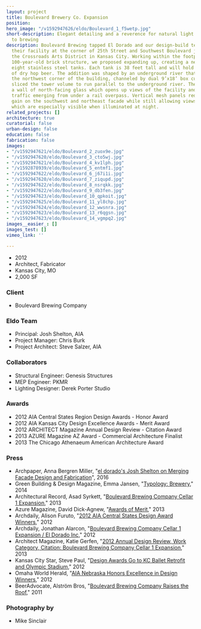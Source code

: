 ```yaml
---
layout: project
title: Boulevard Brewery Co. Expansion
position: 
hero_image: "/v1592947626/eldo/Boulevard_1_f5wetp.jpg"
short-description: Elegant detailing and a reverence for natural light create a cathedral
  to brewing
description: Boulevard Brewing tapped El Dorado and our design-build team to expand
  their facility at the corner of 25th Street and Southwest Boulevard just west of
  the Crossroads Arts District in Kansas City. Working within the footprint of a historic
  100-year-old brick structure, we proposed expanding up, creating a new tower for
  eight stainless steel tanks. Each tank is 38 feet tall and will hold 300 barrels
  of dry hop beer. The addition was shaped by an underground river that runs below
  the northwest corner of the building, channeled by dual 9’x18’ box culverts. We
  sliced the tower volume to run parallel to the underground river. The “slice” created
  a wall of north-facing glass which opens up views of the facility and engages southbound
  traffic emerging from under a rail overpass. Vertical mesh panels reduce solar heat
  gain on the southwest and northeast facade while still allowing views of the tanks,
  which are especially visible when illuminated at night.
related_projects: []
architecture: true
curatorial: false
urban-design: false
education: false
fabrication: false
images:
- "/v1592947621/eldo/Boulevard_2_zuox9e.jpg"
- "/v1592947620/eldo/Boulevard_3_cto5wj.jpg"
- "/v1592947621/eldo/Boulevard_4_kv1lph.jpg"
- "/v1592878939/eldo/Boulevard_5_entmf1.jpg"
- "/v1592947622/eldo/Boulevard_6_j67i1i.jpg"
- "/v1592947620/eldo/Boulevard_7_ziqupd.jpg"
- "/v1592947622/eldo/Boulevard_8_nsrqkk.jpg"
- "/v1592947622/eldo/Boulevard_9_db3fen.jpg"
- "/v1592947623/eldo/Boulevard_10_qpkoit.jpg"
- "/v1592947625/eldo/Boulevard_11_yl8chp.jpg"
- "/v1592947624/eldo/Boulevard_12_wwsnra.jpg"
- "/v1592947623/eldo/Boulevard_13_r6qgsn.jpg"
- "/v1592947623/eldo/Boulevard_14_vgmpq2.jpg"
images__easier_: []
images_test: []
vimeo_link: ''

---
```

* 2012
* Architect, Fabricator
* Kansas City, MO
* 2,000 SF

### Client

* Boulevard Brewing Company

### Eldo Team

* Principal: Josh Shelton, AIA
* Project Manager: Chris Burk
* Project Architect: Steve Salzer, AIA

### Collaborators

* Structural Engineer: Genesis Structures
* MEP Engineer: PKMR
* Lighting Designer: Derek Porter Studio

### Awards

* 2012 AIA Central States Region Design Awards - Honor Award
* 2012 AIA Kansas City Design Excellence Awards - Merit Award
* 2012 ARCHITECT Magazine Annual Design Review - Citation Award
* 2013 AZURE Magazine AZ Award - Commercial Architecture Finalist
* 2013 The Chicago Athenaeum American Architecture Award

### Press

* Archpaper, Anna Bergren Miller, "[el dorado's Josh Shelton on Merging Facade Design and Fabrication](https://archpaper.com/2016/07/el-dorado-josh-shelton-facade-design-fabrication/ )", 2016
* Green Building & Design Magazine, Emma Jansen, "[Typology: Brewery](https://gbdmagazine.com/2014/30-typology/ )," 2014
* Architectural Record, Asad Syrkett, "[Boulevard Brewing Company Cellar 1 Expansion](https://www.architecturalrecord.com/articles/7406-boulevard-brewing-company-cellar-1-expansion?v=preview )," 2013
* Azure Magazine, David Dick-Agnew, "[Awards of Merit](assets.ctfassets.net/7ceafwpo4r5g/5RcYWGu3TXcPAKYSiyQflP/ca4cd4422bce46a0632e634602577612/201308_Azure_Magazine_AZ_Awards_The_Best_of_Arch_and_Design.pdf)," 2013
* Archdaily, Alison Furuto, "[2012 AIA Central States Design Award Winners]( https://www.archdaily.com/280308/2012-aia-central-states-design-award-winners)," 2012
* Archdaily, Jonathan Alarcon, "[Boulevard Brewing Company Cellar 1 Expansion / El Dorado Inc](https://www.archdaily.com/281598/boulevard-brewing-company-cellar-1-expansion-el-dorado)," 2012
* Architect Magazine, Katie Gerfen, "[2012 Annual Design Review, Work Category, Citation: Boulevard Brewing Company Cellar 1 Expansion](https://www.architectmagazine.com/awards/annual-design-review/2012-annual-design-review-work-category-citation-boulevard-brewing-company-cellar-1-expansion_o)," 2013
* Kansas City Star, Steve Paul, "[Design Awards Go to KC Ballet Retrofit and Olympic Stadium](assets.ctfassets.net/7ceafwpo4r5g/6HEanmsB8dUHkUP3R4oieH/0eca8dcaa3000697eaf119c6aff3e5b4/2012-Kansas_City_Star-Design_Awards_go_to_KC_Ballet.pdf)," 2012
* Omaha World Herald, "[AIA Nebraska Honors Excellence in Design Winners](downloads.ctfassets.net/7ceafwpo4r5g/5x0fFssw93zpdg4GzLTeib/c7d5a9bf9fce5bc7bccfa1f2f5f81a68/2012-Omaha_World_Herald-Central_States_Regional_Awards.pdf)," 2012
* BeerAdvocate, Alström Bros, "[Boulevard Brewing Company Raises the Roof](assets.ctfassets.net/7ceafwpo4r5g/5BtuORuTUAhKEm0bMLpvHL/2abacbb7eb88cf5a75da9831f81dacc2/2011-BeerAdvocate.com-Blvd_Brewing_Exp.pdf )," 2011

### Photography by

* Mike Sinclair